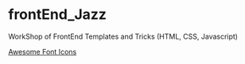 # frontEnd_Jazz

WorkShop of FrontEnd Templates and Tricks (HTML, CSS, Javascript)

[Awesome Font Icons](https://fontawesome.com/v4.7.0/icons/)
